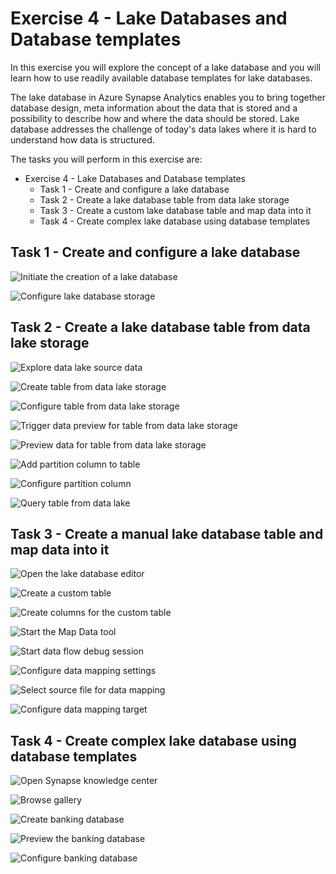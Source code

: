 # Exercise 4 - Lake Databases and Database templates

In this exercise you will explore the concept of a lake database and you will learn how to use readily available database templates for lake databases.

The lake database in Azure Synapse Analytics enables you to bring together database design, meta information about the data that is stored and a possibility to describe how and where the data should be stored. Lake database addresses the challenge of today's data lakes where it is hard to understand how data is structured.

The tasks you will perform in this exercise are:

- Exercise 4 - Lake Databases and Database templates
  - Task 1 - Create and configure a lake database
  - Task 2 - Create a lake database table from data lake storage
  - Task 3 - Create a custom lake database table and map data into it
  - Task 4 - Create complex lake database using database templates

## Task 1 - Create and configure a lake database

![Initiate the creation of a lake database](./media/ex04-create-lake-database-1.png)

![Configure lake database storage](./media/ex04-create-lake-database-2.png)

## Task 2 - Create a lake database table from data lake storage

![Explore data lake source data](./media/ex04-explore-data-lake-source-data.png)

![Create table from data lake storage](./media/ex04-create-table-from-data-lake.png)

![Configure table from data lake storage](./media/ex04-configure-table-from-data-lake.png)

![Trigger data preview for table from data lake storage](./media/ex04-preview-table-from-data-lake-1.png)

![Preview data for table from data lake storage](./media/ex04-preview-table-from-data-lake-2.png)

![Add partition column to table](./media/ex04-add-partition-column.png)

![Configure partition column](./media/ex04-configure-partition-column.png)

![Query table from data lake](./media/ex04-query-table-from-data-lake.png)

## Task 3 - Create a manual lake database table and map data into it

![Open the lake database editor](./media/ex04-edit-lake-database.png)

![Create a custom table](./media/ex04-custom-table-name.png)

![Create columns for the custom table](./media/ex04-custom-table-columns.png)

![Start the Map Data tool](./media/ex04-start-map-data-tool.png)

![Start data flow debug session](./media/ex04-start-data-flow-debug-session.png)

![Configure data mapping settings](./media/ex04-configure-data-mapping-1.png)

![Select source file for data mapping](./media/ex04-configure-data-mapping-2.png)

![Configure data mapping target](./media/ex04-configure-data-mapping-3.png)

## Task 4 - Create complex lake database using database templates

![Open Synapse knowledge center](./media/ex04-open-knowledge-center.png)

![Browse gallery](./media/ex04-browse-gallery.png)

![Create banking database](./media/ex04-create-banking-database.png)

![Preview the banking database](./media/ex04-create-banking-database-preview.png)

![Configure banking database](./media/ex04-configure-banking-database.png)